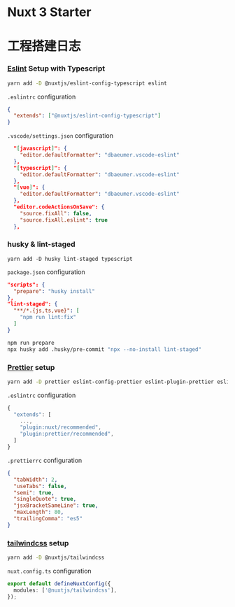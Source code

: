 # Nuxt 3 Starter

# 工程搭建日志

### [Eslint](https://github.com/nuxt/eslint-config) Setup with Typescript

```bash
yarn add -D @nuxtjs/eslint-config-typescript eslint
```

`.eslintrc` configuration

```json
{
  "extends": ["@nuxtjs/eslint-config-typescript"]
}
```

`.vscode/settings.json` configuration

```json
  "[javascript]": {
    "editor.defaultFormatter": "dbaeumer.vscode-eslint"
  },
  "[typescript]": {
    "editor.defaultFormatter": "dbaeumer.vscode-eslint"
  },
  "[vue]": {
    "editor.defaultFormatter": "dbaeumer.vscode-eslint"
  },
  "editor.codeActionsOnSave": {
    "source.fixAll": false,
    "source.fixAll.eslint": true
  },
```

### husky & lint-staged

```
yarn add -D husky lint-staged typescript
```

`package.json` configuration

```json
"scripts": {
  "prepare": "husky install"
},
"lint-staged": {
  "**/*.{js,ts,vue}": [
    "npm run lint:fix"
  ]
}
```

```bash
npm run prepare
npx husky add .husky/pre-commit "npx --no-install lint-staged"
```

### [Prettier](https://prettier.io/docs/en/integrating-with-linters.html) setup

```bash
yarn add -D prettier eslint-config-prettier eslint-plugin-prettier eslint-plugin-nuxt
```

`.eslintrc` configuration

```js
{
  "extends": [
    ...,
    "plugin:nuxt/recommended",
    "plugin:prettier/recommended",
  ]
}
```

`.prettierrc` configuration

```json
{
  "tabWidth": 2,
  "useTabs": false,
  "semi": true,
  "singleQuote": true,
  "jsxBracketSameLine": true,
  "maxLength": 80,
  "trailingComma": "es5"
}
```

### [tailwindcss](https://tailwindcss.com/docs/guides/nuxtjs) setup

```bash
yarn add -D @nuxtjs/tailwindcss
```

`nuxt.config.ts` configuration

```ts
export default defineNuxtConfig({
  modules: ['@nuxtjs/tailwindcss'],
});
```
